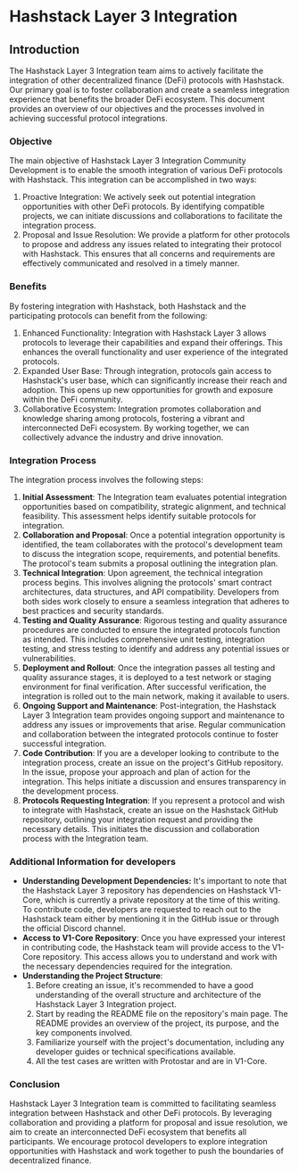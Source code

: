# Hashstack Layer 3 Integration

## **Introduction**

The Hashstack Layer 3 Integration team aims to actively facilitate the integration of other decentralized finance (DeFi) protocols with Hashstack. Our primary goal is to foster collaboration and create a seamless integration experience that benefits the broader DeFi ecosystem. This document provides an overview of our objectives and the processes involved in achieving successful protocol integrations.



### Objective

The main objective of Hashstack Layer 3 Integration Community Development is to enable the smooth integration of various DeFi protocols with Hashstack. This integration can be accomplished in two ways:&#x20;

1. Proactive Integration: We actively seek out potential integration opportunities with other DeFi protocols. By identifying compatible projects, we can initiate discussions and collaborations to facilitate the integration process.
2. Proposal and Issue Resolution: We provide a platform for other protocols to propose and address any issues related to integrating their protocol with Hashstack. This ensures that all concerns and requirements are effectively communicated and resolved in a timely manner.

####

### Benefits

By fostering integration with Hashstack, both Hashstack and the participating protocols can benefit from the following:

1. Enhanced Functionality: Integration with Hashstack Layer 3 allows protocols to leverage their capabilities and expand their offerings. This enhances the overall functionality and user experience of the integrated protocols.
2. Expanded User Base: Through integration, protocols gain access to Hashstack's user base, which can significantly increase their reach and adoption. This opens up new opportunities for growth and exposure within the DeFi community.
3. Collaborative Ecosystem: Integration promotes collaboration and knowledge sharing among protocols, fostering a vibrant and interconnected DeFi ecosystem. By working together, we can collectively advance the industry and drive innovation.

####

### **Integration Process**

The integration process involves the following steps:

1. **Initial Assessment**: The Integration team evaluates potential integration opportunities based on compatibility, strategic alignment, and technical feasibility. This assessment helps identify suitable protocols for integration.
2. **Collaboration and Proposal**: Once a potential integration opportunity is identified, the team collaborates with the protocol's development team to discuss the integration scope, requirements, and potential benefits. The protocol's team submits a proposal outlining the integration plan.
3. **Technical Integration**: Upon agreement, the technical integration process begins. This involves aligning the protocols' smart contract architectures, data structures, and API compatibility. Developers from both sides work closely to ensure a seamless integration that adheres to best practices and security standards.
4. **Testing and Quality Assurance**: Rigorous testing and quality assurance procedures are conducted to ensure the integrated protocols function as intended. This includes comprehensive unit testing, integration testing, and stress testing to identify and address any potential issues or vulnerabilities.
5. **Deployment and Rollout**: Once the integration passes all testing and quality assurance stages, it is deployed to a test network or staging environment for final verification. After successful verification, the integration is rolled out to the main network, making it available to users.
6. **Ongoing Support and Maintenance**: Post-integration, the Hashstack Layer 3 Integration team provides ongoing support and maintenance to address any issues or improvements that arise. Regular communication and collaboration between the integrated protocols continue to foster successful integration.
7. **Code Contribution**: If you are a developer looking to contribute to the integration process, create an issue on the project's GitHub repository. In the issue, propose your approach and plan of action for the integration. This helps initiate a discussion and ensures transparency in the development process.
8. **Protocols Requesting Integration**: If you represent a protocol and wish to integrate with Hashstack, create an issue on the Hashstack GitHub repository, outlining your integration request and providing the necessary details. This initiates the discussion and collaboration process with the Integration team.

####

### Additional Information for developers

* **Understanding Development Dependencies:** It's important to note that the Hashstack Layer 3 repository has dependencies on Hashstack V1-Core, which is currently a private repository at the time of this writing. To contribute code, developers are requested to reach out to the Hashstack team either by mentioning it in the GitHub issue or through the official Discord channel.
* **Access to V1-Core Repository**: Once you have expressed your interest in contributing code, the Hashstack team will provide access to the V1-Core repository. This access allows you to understand and work with the necessary dependencies required for the integration.
* **Understanding the Project Structure**:
  1. Before creating an issue, it's recommended to have a good understanding of the overall structure and architecture of the Hashstack Layer 3 Integration project.
  2. Start by reading the README file on the repository's main page. The README provides an overview of the project, its purpose, and the key components involved.
  3. Familiarize yourself with the project's documentation, including any developer guides or technical specifications available.
  4. All the test cases are written with Protostar and are in V1-Core.

####

### **Conclusion**

Hashstack Layer 3 Integration team is committed to facilitating seamless integration between Hashstack and other DeFi protocols. By leveraging collaboration and providing a platform for proposal and issue resolution, we aim to create an interconnected DeFi ecosystem that benefits all participants. We encourage protocol developers to explore integration opportunities with Hashstack and work together to push the boundaries of decentralized finance.
